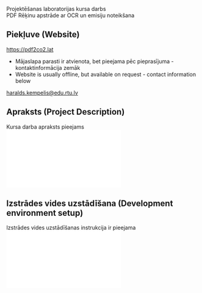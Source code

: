 Projektēšanas laboratorijas kursa darbs <br>
PDF Rēķinu apstrāde ar OCR un emisiju noteikšana

## Piekļuve (Website)
https://pdf2co2.lat

* Mājaslapa parasti ir atvienota, bet pieejama pēc pieprasījuma - kontaktinformācija zemāk
* Website is usually offline, but available on request - contact information below

haralds.kempelis@edu.rtu.lv

## Apraksts (Project Description)
Kursa darba apraksts pieejams ![/Docs/Apraksts.md](/Docs/Apraksts.md)

## Izstrādes vides uzstādīšana (Development environment setup)
Izstrādes vides uzstādīšanas instrukcija ir pieejama ![/Docs/Uzstadisana.md](/Docs/Uzstadisana.md)

